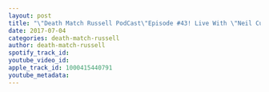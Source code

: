 ```yaml
---
layout: post
title: "\"Death Match Russell PodCast\"Episode #43! Live With \"Neil Cutter\" As BLOOD Bro Pro Presents \"The 1st Ever So-Cal Crimson Cup\"! Tune In!"
date: 2017-07-04
categories: death-match-russell
author: death-match-russell
spotify_track_id: 
youtube_video_id: 
apple_track_id: 1000415440791
youtube_metadata: 
---
```

